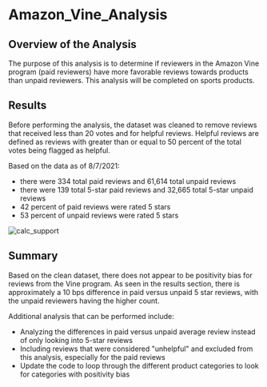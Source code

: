 # Amazon_Vine_Analysis

## Overview of the Analysis

The purpose of this analysis is to determine if reviewers in the Amazon Vine program (paid reviewers) have more favorable reviews towards products than unpaid reviewers. This analysis will be completed on sports products.

## Results

Before performing the analysis, the dataset was cleaned to remove reviews that received less than 20 votes and for helpful reviews. Helpful reviews are defined as reviews with greater than or equal to 50 percent of the total votes being flagged as helpful.

Based on the data as of 8/7/2021:
  * there were 334 total paid reviews and 61,614 total unpaid reviews
  * there were 139 total 5-star paid reviews and 32,665 total 5-star unpaid reviews
  * 42 percent of paid reviews were rated 5 stars
  * 53 percent of unpaid reviews were rated 5 stars

![calc_support](https://user-images.githubusercontent.com/82549092/128620127-81bed6fb-9a1d-4b84-a168-a8a5cd095bd5.PNG)

## Summary

Based on the clean dataset, there does not appear to be positivity bias for reviews from the Vine program. As seen in the results section, there is approximately a 10 bps difference in paid versus unpaid 5 star reviews, with the unpaid reviewers having the higher count. 

Additional analysis that can be performed include:
 * Analyzing the differences in paid versus unpaid average review instead of only looking into 5-star reviews
 * Including reviews that were considered "unhelpful" and excluded from this analysis, especially for the paid reviews
 * Update the code to loop through the different product categories to look for categories with positivity bias
